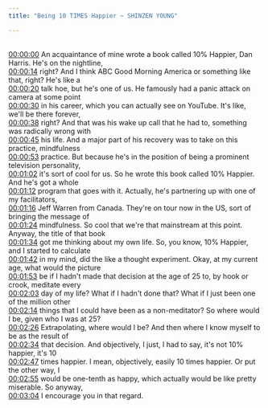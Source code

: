 ```yaml
---
title: "Being 10 TIMES Happier ~ SHINZEN YOUNG"

---
```

<br>[00:00:00](https://www.youtube.com/watch?v=8P7q2MW5upg&t=0)   An acquaintance of mine wrote a book called 10% Happier, Dan Harris. He's on the nightline, 
<br>[00:00:14](https://www.youtube.com/watch?v=8P7q2MW5upg&t=14)   right? And I think ABC Good Morning America or something like that, right? He's like a 
<br>[00:00:20](https://www.youtube.com/watch?v=8P7q2MW5upg&t=20)   talk hoe, but he's one of us. He famously had a panic attack on camera at some point 
<br>[00:00:30](https://www.youtube.com/watch?v=8P7q2MW5upg&t=30)   in his career, which you can actually see on YouTube. It's like, we'll be there forever, 
<br>[00:00:38](https://www.youtube.com/watch?v=8P7q2MW5upg&t=38)   right? And that was his wake up call that he had to, something was radically wrong with 
<br>[00:00:45](https://www.youtube.com/watch?v=8P7q2MW5upg&t=45)   his life. And a major part of his recovery was to take on this practice, mindfulness 
<br>[00:00:53](https://www.youtube.com/watch?v=8P7q2MW5upg&t=53)   practice. But because he's in the position of being a prominent television personality, 
<br>[00:01:02](https://www.youtube.com/watch?v=8P7q2MW5upg&t=62)   it's sort of cool for us. So he wrote this book called 10% Happier. And he's got a whole 
<br>[00:01:12](https://www.youtube.com/watch?v=8P7q2MW5upg&t=72)   program that goes with it. Actually, he's partnering up with one of my facilitators, 
<br>[00:01:16](https://www.youtube.com/watch?v=8P7q2MW5upg&t=76)   Jeff Warren from Canada. They're on tour now in the US, sort of bringing the message of 
<br>[00:01:24](https://www.youtube.com/watch?v=8P7q2MW5upg&t=84)   mindfulness. So cool that we're that mainstream at this point. Anyway, the title of that book 
<br>[00:01:34](https://www.youtube.com/watch?v=8P7q2MW5upg&t=94)   got me thinking about my own life. So, you know, 10% Happier, and I started to calculate 
<br>[00:01:42](https://www.youtube.com/watch?v=8P7q2MW5upg&t=102)   in my mind, did the like a thought experiment. Okay, at my current age, what would the picture 
<br>[00:01:53](https://www.youtube.com/watch?v=8P7q2MW5upg&t=113)   be if I hadn't made that decision at the age of 25 to, by hook or crook, meditate every 
<br>[00:02:03](https://www.youtube.com/watch?v=8P7q2MW5upg&t=123)   day of my life? What if I hadn't done that? What if I just been one of the million other 
<br>[00:02:14](https://www.youtube.com/watch?v=8P7q2MW5upg&t=134)   things that I could have been as a non-meditator? So where would I be, given who I was at 25? 
<br>[00:02:26](https://www.youtube.com/watch?v=8P7q2MW5upg&t=146)   Extrapolating, where would I be? And then where I know myself to be as the result of 
<br>[00:02:34](https://www.youtube.com/watch?v=8P7q2MW5upg&t=154)   that decision. And objectively, I just, I had to say, it's not 10% happier, it's 10 
<br>[00:02:47](https://www.youtube.com/watch?v=8P7q2MW5upg&t=167)   times happier. I mean, objectively, easily 10 times happier. Or put the other way, I 
<br>[00:02:55](https://www.youtube.com/watch?v=8P7q2MW5upg&t=175)   would be one-tenth as happy, which actually would be like pretty miserable. So anyway, 
<br>[00:03:04](https://www.youtube.com/watch?v=8P7q2MW5upg&t=184)   I encourage you in that regard. 
<br>